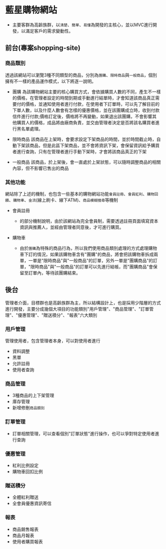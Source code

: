 # 藍星購物網站
+ 主要客群為高齡族群，以`清楚`、`簡單`、`易懂`為開發的主核心，並以MVC進行開發，以滿足客戶的需求變動性。

## 前台(專案shopping-site)

### 商品類別
透過該網站可以瀏覽3種不同類型的商品，分別為`團購`、`限時商品`與`一般商品`，個別擁有不一樣的產品運作模式，以下將逐一說明。

+ 團購
為該購物網站主要的核心購買方式，會依據購買人數的不同，產生不一樣的價格，在管理者設定的時間到期或手動進行結單時，才會知道該商品真正需要付的價格，並通知使用者進行付款，在使用者下訂單時，可以先了解目前的下單人數，以及什麼人數會有怎樣的優惠價格，並在該團購成立時，收到付款信件進行付款;價格訂定後，價格將不再變動，如果退出該團購，不會影響其他購買人的價格，成品將由廠商負責，並交由管理者決定是否將該名購買者進行黑名單處理。

+ 限時商品
該商品在上架時，會要求設定下架商品的時間，並於時間截止時，自動下架該商品，但是此區下架商品，並不會將資訊下架，會保留資訊給予購買者進行查詢，只有在管理者進行手動下架時，才會將該商品真正的下架

+ 一般商品
該商品，於上架後，會一直處於上架狀態，可以隨時調整商品的相關內容，但不影響已售出的商品


### 其他功能
網站除了上述的機制，也包含一些基本的購物網站功能`會員註冊`、`會員紅利`、`購物回饋`、`購物車`、`金流`(線上刷卡、線下ATM)、`商品模糊搜尋`等機制

+ 會員註冊
    + 的部分機制說明，由於該網站為完全會員制，需要透過註冊頁面填寫資本資訊與推薦人，並經由管理者同意後，才可進行購買。

 + 購物車
     + 由於`團購`為特殊的商品行為，所以我們使用商品類別處理的方式處理購物車下訂的情況，如果該購物車含有"團購"的商品，將會把該購物車拆成兩單，一單是"限時商品"與"一般商品"的訂單，另外一單是"團購商品"的訂單，"限時商品"與"一般商品"的訂單可以先進行結帳，而"團購商品"會保留至訂單內，等待該團購結束。

## 後台
管理者介面，目標群也是高齡族群為主，所以結構設計上，也是採用少階層的方式進行開發，主要分成幾個大項目的功能類別"用戶管理"、"商品管理"、"訂單管理"、"優惠管理"、"贈送積分"、"報表"六大類別

### 用戶管理
管理使用者，包含管理者本身，可以對使用者進行
+ 資料調整
+ 黑單
+ 允許註冊
+ 使用者查詢

### 商品管理
+ 3種商品的上下架管理
+ 庫存管理
+ 新增修刪`商品類別`

### 訂單管理
+ 訂單相關管理，可以查看個別"訂單狀態"進行操作，也可以爭對特定使用者進行查詢

### 優惠管理
+ 紅利比例設定
+ 購物車回扣比例

### 贈送積分
+ 全體紅利贈送
+ 全會員優惠資訊寄信

### 報表
+ 商品銷售報表
+ 商品月報表
+ 使用者購買報表
